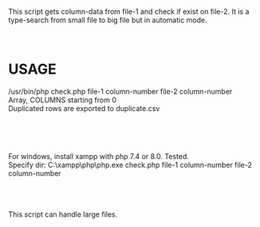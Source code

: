 

This script gets column-data from file-1 and check if exist on file-2. It is a type-search from small file to big file but in automatic mode.<br/> 
<br/>
<br/>


# USAGE
/usr/bin/php check.php file-1 column-number file-2 column-number <br/>
Array, COLUMNS starting from 0 <br/>
Duplicated rows are exported to duplicate.csv <br/>

<br/>
<br/>
<br/>

For windows, install xampp with php 7.4 or 8.0. Tested.<br/>
Specify dir: C:\xampp\php\php.exe check.php file-1 column-number file-2 column-number<br/>

<br/>
<br/>
<br/>
This script can handle large files.



